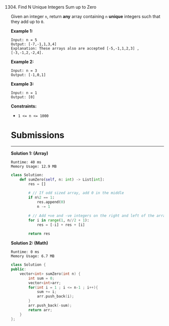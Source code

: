 1304. Find N Unique Integers Sum up to Zero

Given an integer `n`, return **any** array containing `n` **unique** integers such that they add up to `0`.

 

**Example 1:**
```
Input: n = 5
Output: [-7,-1,1,3,4]
Explanation: These arrays also are accepted [-5,-1,1,2,3] , [-3,-1,2,-2,4].
```

**Example 2:**
```
Input: n = 3
Output: [-1,0,1]
```

**Example 3:**
```
Input: n = 1
Output: [0]
```

**Constraints:**

* `1 <= n <= 1000`

# Submissions
---
**Solution 1: (Array)**
```
Runtime: 40 ms
Memory Usage: 12.9 MB
```
```python
class Solution:
    def sumZero(self, n: int) -> List[int]:
        res = []
        
        # // If odd sized array, add 0 in the middle
        if n%2 == 1:
            res.append(0)
            n -= 1
            
        # // Add +ve and -ve integers on the right and left of the array
        for i in range(1, n//2 + 1):
            res = [-i] + res + [i]
        
        return res
```

**Solution 2: (Math)**
```
Runtime: 0 ms
Memory Usage: 6.7 MB
```
```c++
class Solution {
public:
    vector<int> sumZero(int n) {
        int sum = 0;
        vector<int>arr;
        for(int i = 1 ; i <= n-1 ; i++){
            sum += i;
            arr.push_back(i);
        }
        arr.push_back(-sum);
        return arr;
    }
};
```
